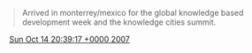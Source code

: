 > Arrived in monterrey/mexico for the global knowledge based development week and the knowledge cities summit.

<img src="media/tweet.ico" width="12" /> [Sun Oct 14 20:39:17 +0000 2007](https://twitter.com/SimonDueckert/status/335673602)